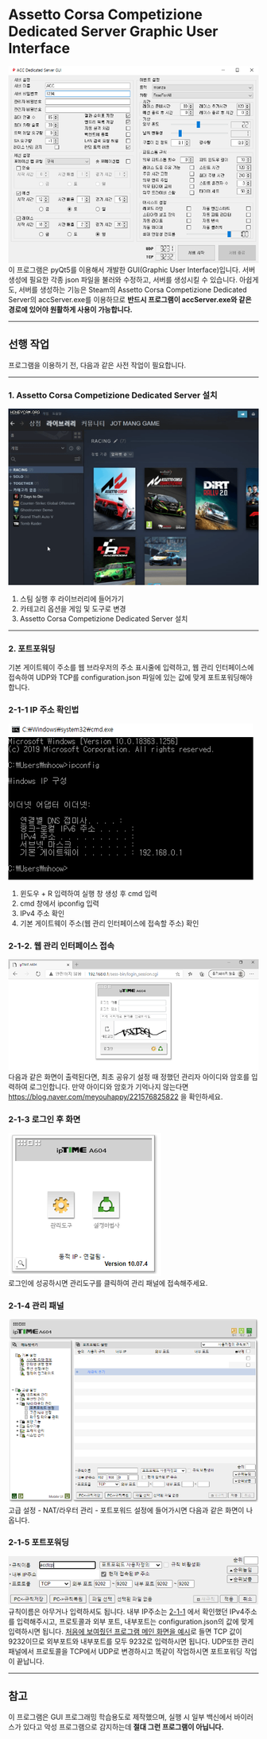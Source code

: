 # Assetto Corsa Competizione Dedicated Server Graphic User Interface

![main](asset/Main.PNG)<br>
이 프로그램은 pyQt5를 이용해서 개발한 GUI(Graphic User Interface)입니다.
서버 생성에 필요한 각종 json 파일을 불러와 수정하고, 서버를 생성시킬 수 있습니다.
아쉽게도, 서버를 생성하는 기능은 Steam의 Assetto Corsa Competizione Dedicated Server의 accServer.exe를 이용하므로 **반드시 프로그램이 accServer.exe와 같은 경로에 있어야 원활하게 사용이 가능합니다.**

---

## 선행 작업
프로그램을 이용하기 전, 다음과 같은 사전 작업이 필요합니다.

---

### 1. Assetto Corsa Competizione Dedicated Server 설치
![nogif](asset/install.gif)<br>
1. 스팀 실행 후 라이브러리에 들어가기
2. 카테고리 옵션을 게임 및 도구로 변경
3. Assetto Corsa Competizione Dedicated Server 설치

---


### 2. 포트포워딩

기본 게이트웨이 주소를 웹 브라우저의 주소 표시줄에 입력하고, 웹 관리 인터페이스에 접속하여 UDP와 TCP를 configuration.json 파일에 있는 값에 맞게 포트포워딩해야 합니다.

### 2-1-1 IP 주소 확인법
![noImage](asset/ipv4_0.PNG)<br>
1. 윈도우 + R 입력하여 실행 창 생성 후 cmd 입력
2. cmd 창에서 ipconfig 입력
3. IPv4 주소 확인
4. 기본 게이트웨이 주소(웹 관리 인터페이스에 접속할 주소) 확인

### 2-1-2. 웹 관리 인터페이스 접속
![noImage](asset/ipv4.PNG)<br>
다음과 같은 화면이 출력된다면, 최초 공유기 설정 때 정했던 관리자 아이디와 암호를 입력하여 로그인합니다. 만약 아이디와 암호가 기억나지 않는다면 https://blog.naver.com/meyouhappy/221576825822 을 확인하세요.

### 2-1-3 로그인 후 화면
![noImage](asset/ipv4_2.PNG)<br>
로그인에 성공하시면 관리도구를 클릭하여 관리 패널에 접속해주세요.

### 2-1-4 관리 패널
![noImage](asset/ipv4_3.PNG)<br>
고급 설정 - NAT/라우터 관리 - 포트포워드 설정에 들어가시면 다음과 같은 화면이 나옵니다.

### 2-1-5 포트포워딩
![noImage](asset/ipv4_4.PNG)<br>
규칙이름은 아무거나 입력하셔도 됩니다. 내부 IP주소는 [2-1-1](#2-1-1-ip-주소-확인법) 에서 확인했던 IPv4주소를 입력해주시고, 프로토콜과 외부 포트, 내부포트는 configuration.json의 값에 맞게 입력하시면 됩니다. [처음에 보여줬던 프로그램 메인 화면을 예시](#assetto-corsa-competizione-dedicated-server-graphic-user-interface)로 들면 TCP 값이 9232이므로 외부포트와 내부포트를 모두 9232로 입력하시면 됩니다. UDP또한 관리 패널에서 프로토콜을 TCP에서 UDP로 변경하시고 똑같이 작업하시면 포트포워딩 작업이 끝납니다.

---

## 참고
이 프로그램은 GUI 프로그래밍 학습용도로 제작했으며, 실행 시 일부 백신에서 바이러스가 있다고 악성 프로그램으로 감지하는데 **절대 그런 프로그램이 아닙니다.**